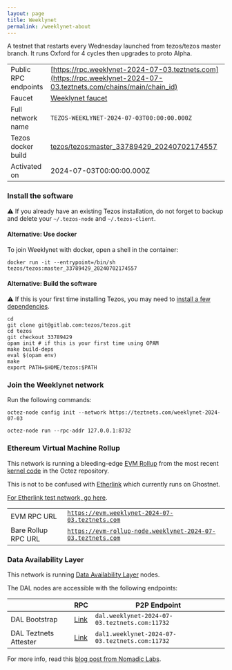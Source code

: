 ```yaml
---
layout: page
title: Weeklynet
permalink: /weeklynet-about
---
```


A testnet that restarts every Wednesday launched from tezos/tezos master branch. It runs Oxford for 4 cycles then upgrades to proto Alpha.

| | |
|-------|---------------------|
| Public RPC endpoints | [https://rpc.weeklynet-2024-07-03.teztnets.com](https://rpc.weeklynet-2024-07-03.teztnets.com/chains/main/chain_id)<br/> |
| Faucet | [Weeklynet faucet](https://faucet.weeklynet-2024-07-03.teztnets.com) |
| Full network name | `TEZOS-WEEKLYNET-2024-07-03T00:00:00.000Z` |
| Tezos docker build | [tezos/tezos:master_33789429_20240702174557](https://hub.docker.com/r/tezos/tezos/tags?page=1&ordering=last_updated&name=master_33789429_20240702174557) |
| Activated on | 2024-07-03T00:00:00.000Z |





### Install the software

⚠️  If you already have an existing Tezos installation, do not forget to backup and delete your `~/.tezos-node` and `~/.tezos-client`.



#### Alternative: Use docker

To join Weeklynet with docker, open a shell in the container:

```
docker run -it --entrypoint=/bin/sh tezos/tezos:master_33789429_20240702174557
```


#### Alternative: Build the software

⚠️  If this is your first time installing Tezos, you may need to [install a few dependencies](https://tezos.gitlab.io/introduction/howtoget.html#setting-up-the-development-environment-from-scratch).

```
cd
git clone git@gitlab.com:tezos/tezos.git
cd tezos
git checkout 33789429
opam init # if this is your first time using OPAM
make build-deps
eval $(opam env)
make
export PATH=$HOME/tezos:$PATH
```

### Join the Weeklynet network

Run the following commands:

```
octez-node config init --network https://teztnets.com/weeklynet-2024-07-03

octez-node run --rpc-addr 127.0.0.1:8732
```


### Ethereum Virtual Machine Rollup

This network is running a bleeding-edge [EVM Rollup](https://docs.etherlink.com/welcome/what-is-etherlink) from the most recent [kernel code](https://gitlab.com/tezos/tezos/-/tree/master/etherlink) in the Octez repository.

This is not to be confused with [Etherlink](https://docs.etherlink.com/get-started/connect-your-wallet-to-etherlink) which currently runs on Ghostnet.

[For Etherlink test network, go here](https://docs.etherlink.com/get-started/connect-your-wallet-to-etherlink).

| | |
|-------|---------------------|
| EVM RPC URL | [`https://evm.weeklynet-2024-07-03.teztnets.com`](https://evm.weeklynet-2024-07-03.teztnets.com) |
| Bare Rollup RPC URL | [`https://evm-rollup-node.weeklynet-2024-07-03.teztnets.com`](https://evm-rollup-node.weeklynet-2024-07-03.teztnets.com/global/block/head) |




### Data Availability Layer

This network is running [Data Availability Layer](https://tezos.gitlab.io/shell/dal.html) nodes.


The DAL nodes are accessible with the following endpoints:

| | RPC | P2P Endpoint |
|------------|---------|--------------|
| DAL Bootstrap | [Link](https://dal-bootstrap-rpc.weeklynet-2024-07-03.teztnets.com/p2p/gossipsub/scores) | `dal.weeklynet-2024-07-03.teztnets.com:11732` |
| DAL Teztnets Attester | [Link](https://dal-attester-rpc.weeklynet-2024-07-03.teztnets.com/p2p/gossipsub/scores) | `dal1.weeklynet-2024-07-03.teztnets.com:11732` |


For more info, read this [blog post from Nomadic Labs](https://research-development.nomadic-labs.com/data-availability-layer-tezos.html).



